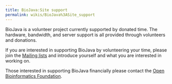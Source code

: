 ```yaml
---
title: BioJava:Site support
permalink: wikis/BioJava%3ASite_support
---
```


BioJava is a volunteer project currently supported by donated time. The
hardware, bandwidth, and server support is all provided through
volunteers and donations.

If you are interested in supporting BioJava by volunteering your time,
please join the [Mailing lists](/wikis/BioJava:MailingLists "wikilink") and
introduce yourself and what you are interested in working on.

Those interested in supporting BioJava financially please contact the
[Open Bioinformatics Foundation](http://www.open-bio.org).
